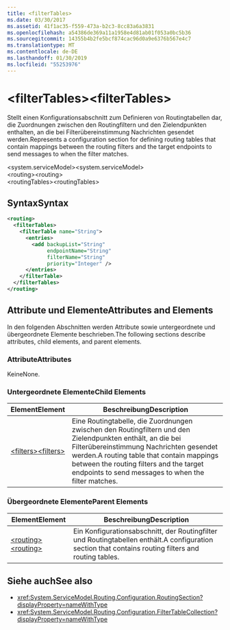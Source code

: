 ```yaml
---
title: <filterTables>
ms.date: 03/30/2017
ms.assetid: 41f1ac35-f559-473a-b2c3-8cc83a6a3831
ms.openlocfilehash: a54386de369a11a1958e4d81ab01f053a0bc5b36
ms.sourcegitcommit: 14355b4b2fe5bcf874cac96d0a9e6376b567e4c7
ms.translationtype: MT
ms.contentlocale: de-DE
ms.lasthandoff: 01/30/2019
ms.locfileid: "55253976"
---
```

# <a name="filtertables"></a><span data-ttu-id="9dabb-101">\<filterTables></span><span class="sxs-lookup"><span data-stu-id="9dabb-101">\<filterTables></span></span>
<span data-ttu-id="9dabb-102">Stellt einen Konfigurationsabschnitt zum Definieren von Routingtabellen dar, die Zuordnungen zwischen den Routingfiltern und den Zielendpunkten enthalten, an die bei Filterübereinstimmung Nachrichten gesendet werden.</span><span class="sxs-lookup"><span data-stu-id="9dabb-102">Represents a configuration section for defining routing tables that contain mappings between the routing filters and the target endpoints to send messages to when the filter matches.</span></span>  
  
 <span data-ttu-id="9dabb-103">\<system.serviceModel></span><span class="sxs-lookup"><span data-stu-id="9dabb-103">\<system.serviceModel></span></span>  
<span data-ttu-id="9dabb-104">\<routing></span><span class="sxs-lookup"><span data-stu-id="9dabb-104">\<routing></span></span>  
<span data-ttu-id="9dabb-105">\<routingTables></span><span class="sxs-lookup"><span data-stu-id="9dabb-105">\<routingTables></span></span>  
  
## <a name="syntax"></a><span data-ttu-id="9dabb-106">Syntax</span><span class="sxs-lookup"><span data-stu-id="9dabb-106">Syntax</span></span>  
  
```xml  
<routing>
  <filterTables>
    <filterTable name="String">
      <entries>
        <add backupList="String"
             endpointName="String"
             filterName="String"
             priority="Integer" />
      </entries>
    </filterTable>
  </filterTables>
</routing>
```  
  
## <a name="attributes-and-elements"></a><span data-ttu-id="9dabb-107">Attribute und Elemente</span><span class="sxs-lookup"><span data-stu-id="9dabb-107">Attributes and Elements</span></span>  
 <span data-ttu-id="9dabb-108">In den folgenden Abschnitten werden Attribute sowie untergeordnete und übergeordnete Elemente beschrieben.</span><span class="sxs-lookup"><span data-stu-id="9dabb-108">The following sections describe attributes, child elements, and parent elements.</span></span>  
  
### <a name="attributes"></a><span data-ttu-id="9dabb-109">Attribute</span><span class="sxs-lookup"><span data-stu-id="9dabb-109">Attributes</span></span>  
 <span data-ttu-id="9dabb-110">Keine</span><span class="sxs-lookup"><span data-stu-id="9dabb-110">None.</span></span>  
  
### <a name="child-elements"></a><span data-ttu-id="9dabb-111">Untergeordnete Elemente</span><span class="sxs-lookup"><span data-stu-id="9dabb-111">Child Elements</span></span>  
  
|<span data-ttu-id="9dabb-112">Element</span><span class="sxs-lookup"><span data-stu-id="9dabb-112">Element</span></span>|<span data-ttu-id="9dabb-113">Beschreibung</span><span class="sxs-lookup"><span data-stu-id="9dabb-113">Description</span></span>|  
|-------------|-----------------|  
|[<span data-ttu-id="9dabb-114">\<filters></span><span class="sxs-lookup"><span data-stu-id="9dabb-114">\<filters></span></span>](../../../../../docs/framework/configure-apps/file-schema/wcf/filters-of-routing.md)|<span data-ttu-id="9dabb-115">Eine Routingtabelle, die Zuordnungen zwischen den Routingfiltern und den Zielendpunkten enthält, an die bei Filterübereinstimmung Nachrichten gesendet werden.</span><span class="sxs-lookup"><span data-stu-id="9dabb-115">A routing table that contain mappings between the routing filters and the target endpoints to send messages to when the filter matches.</span></span>|  
  
### <a name="parent-elements"></a><span data-ttu-id="9dabb-116">Übergeordnete Elemente</span><span class="sxs-lookup"><span data-stu-id="9dabb-116">Parent Elements</span></span>  
  
|<span data-ttu-id="9dabb-117">Element</span><span class="sxs-lookup"><span data-stu-id="9dabb-117">Element</span></span>|<span data-ttu-id="9dabb-118">Beschreibung</span><span class="sxs-lookup"><span data-stu-id="9dabb-118">Description</span></span>|  
|-------------|-----------------|  
|[<span data-ttu-id="9dabb-119">\<routing></span><span class="sxs-lookup"><span data-stu-id="9dabb-119">\<routing></span></span>](../../../../../docs/framework/configure-apps/file-schema/wcf/routing.md)|<span data-ttu-id="9dabb-120">Ein Konfigurationsabschnitt, der Routingfilter und Routingtabellen enthält.</span><span class="sxs-lookup"><span data-stu-id="9dabb-120">A configuration section that contains routing filters and routing tables.</span></span>|  
  
## <a name="see-also"></a><span data-ttu-id="9dabb-121">Siehe auch</span><span class="sxs-lookup"><span data-stu-id="9dabb-121">See also</span></span>
- <xref:System.ServiceModel.Routing.Configuration.RoutingSection?displayProperty=nameWithType>
- <xref:System.ServiceModel.Routing.Configuration.FilterTableCollection?displayProperty=nameWithType>
